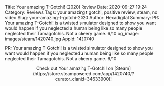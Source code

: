 Title: Your amazing T-Gotchi! (2020) Review
Date: 2020-09-27 19:24
Category: Reviews
Tags: your amazing t gotchi, positive review, steam, no video
Slug: your-amazing-t-gotchi-2020
Author: Hexadigital
Summary: PR: Your amazing T-Gotchi! is a twisted simulator designed to show you want would happen if you neglected a human being like so many people neglected their Tamagotchis. Not a cheery game. 6/10
og_image: images/steam/1420740.jpg
Appid: 1420740

PR: Your amazing T-Gotchi! is a twisted simulator designed to show you want would happen if you neglected a human being like so many people neglected their Tamagotchis. Not a cheery game. 6/10

<center>Check out Your amazing T-Gotchi! on [Steam](https://store.steampowered.com/app/1420740/?curator_clanid=34633900)!</center>